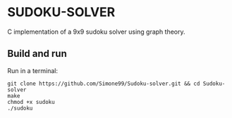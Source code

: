 # SUDOKU-SOLVER
C implementation of a 9x9 sudoku solver using graph theory.

## Build and run
Run in a terminal:
```
git clone https://github.com/Simone99/Sudoku-solver.git && cd Sudoku-solver
make
chmod +x sudoku
./sudoku
```